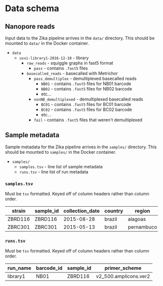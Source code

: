# Data schema

## Nanopore reads

Input data to the Zika pipeline arrives in the `data/` directory. This should be mounted to `data/` in the Docker container.

  - `data`
    - `usvi-library1-2016-12-10` - library
      - `raw_reads` - squiggle graphs in fast5 format
        - `pass` - contains `.fast5` files
      - `basecalled_reads` - basecalled with Metrichor
        - `pass_demultiplex` - demultiplexed basecalled reads
          - `NB01` - contains `.fast5` files for NB01 barcode
          - `NB02` - contains `.fast5` files for NB02 barcode
          - etc...
        - `nonNB_demultiplexed` - demultiplexed basecalled reads
          - `BC01` - contains `.fast5` files for BC01 barcode
          - `BC02` - contains `.fast5` files for BC02 barcode
          - etc...        
        - `fail` - contains `.fast5` files that weren't demultiplexed

## Sample metadata

Sample metadata for the Zika pipeline arrives in the `samples/` directory. This should be mounted to `samples/` in the Docker container.

  - `samples/`
    - `samples.tsv` - line list of sample metadata
    - `runs.tsv` - line list of run metadata

### `samples.tsv`

Must be `tsv` formatted. Keyed off of column headers rather than column order.

strain  | sample_id | collection_date | country | region     | location
------- | --------- | --------------- | ------- | ---------- | ---------
ZBRD116 | ZBRD116   | 2015-08-28      | brazil  | alagoas    | arapiraca
ZBRC301 | ZBRC301   | 2015-05-13      | brazil  | pernambuco | paulista

### `runs.tsv`

Must be `tsv` formatted. Keyed off of column headers rather than column order.

run_name | barcode_id | sample_id | primer_scheme
-------- | ---------- | --------- | -------------
library1 | NB01       | ZBRD116   | v2_500.amplicons.ver2

